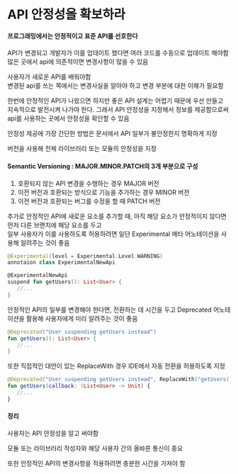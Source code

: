 # API 안정성을 확보하라

#### 프로그래밍에서는 안정적이고 표준 API를 선호한다

API가 변경되고 개발자가 이를 업데이트 했다면 여러 코드를 수동으로 업데이트 해야함\
많은 곳에서 api에 의존적이면 변경사항이 많을 수 있음

사용자가 새로운 API를 배워야함\
변경된 api를 쓰는 쪽에서는 변경사실을 알아야 하고 변경 부분에 대한 이해가 필요함

한번에 안정적인 API가 나왔으면 하지만 좋은 API 설계는 어렵기 때문에 우선 만들고 지속적으로 발전시켜 나가야 한다. 그래서 API 안정성을 지정해서 정보를 제공함으로써 api를 사용하는 곳에서 안정성을 확인할 수 있음

안정성 제공에 가장 간단한 방법은 문서에서 API 일부가 불안정한지 명확하게 지정

버전을 사용해 전체 라이브러리 또는 모듈의 안정성을 지정

#### Semantic Versioning : MAJOR.MINOR.PATCH의 3개 부분으로 구성

1. 호환되지 않는 API 변경을 수행하는 경우 MAJOR 버전
2. 이전 버전과 호환되는 방식으로 기능을 추가하는 경우 MINOR 버전
3. 이전 버전과 호환되는 버그를 수정을 할 때 PATCH 버전

추가로 안정적인 API에 새로운 요소를 추가할 때, 아직 해당 요소가 안정적이지 않다면 먼저 다른 브랜치에 해당 요소를 두고 \
일부 사용자가 이를 사용하도록 허용하려면 일단 Experimental 메타 어노테이션을 사용해 알려주는 것이 좋음

```kotlin
@Experimental(level = Experimental.Level.WARNING)
annotaion class ExperimentalNewApi

@ExperimentalNewApi
suspend fun getUsers(): List<User> {
   //... 
}
```

안정적인 API의 일부를 변경해야 한다면, 전환하는 데 시간을 두고 Deprecated 어노테이션을 활용해 사용자에게 미리 알려주는 것이 좋음

```kotlin
@Deprecated("User suspending getUsers instead")
fun getUsers(): List<User> {
   //... 
}
```

또한 직접적인 대안이 있는 ReplaceWith 경우 IDE에서 자동 전환을 허용하도록 지정

```kotlin
@Deprecated("User suspending getUsers instead", ReplaceWith("getUsers()"))
fun getUsers(callback: (List<User> -> Unit) {
   //... 
}
```

#### 정리

사용자는 API 안정성을 알고 써야함

모듈 또는 라이브러리 작성자와 해당 사용자 간의 올바른 통신이 중요

또한 안정적인 API의 변경사항을 적용하려면 충분한 시간을 가져야 함

